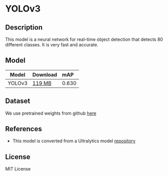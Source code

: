 <!--- SPDX-License-Identifier: MIT -->

# YOLOv3

## Description

This model is a neural network for real-time object detection that detects 80
different classes. It is very fast and accurate.

## Model

|Model          |Download                   |mAP    |
|---------------|:--------------------------|:------|
|YOLOv3         |[119 MB](yolov3_jit.pt)    |0.630  |

## Dataset

We use pretrained weights from github [here](https://github.com/ultralytics/yolov3/releases/download/v9.6.0/yolov3.pt)

## References

* This model is converted from a Ultralytics model [repository](https://github.com/ultralytics/yolov3)

## License

MIT License
